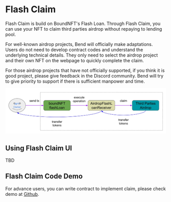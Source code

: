 # Flash Claim

Flash Claim is build on BoundNFT's Flash Loan. Through Flash Claim, you can use your NFT to claim third parties airdrop without repaying to lending pool.

For well-known airdrop projects, Bend will officially make adaptations. Users do not need to develop contract codes and understand the underlying technical details. They only need to select the airdrop project and their own NFT on the webpage to quickly complete the claim.

For those airdrop projects that have not officially supported, if you think it is good project, please give feedback in the Discord community. Bend will try to give priority to support if there is sufficient manpower and time.

![Flash Claim Flow](<../.gitbook/assets/Flashclaim 0418.jpg>)

## Using Flash Claim UI

TBD

## Flash Claim Code Demo

For advance users, you can write contract to implement claim, please check demo at [Github](https://github.com/BendDAO/bend-flashclaim-demo).
